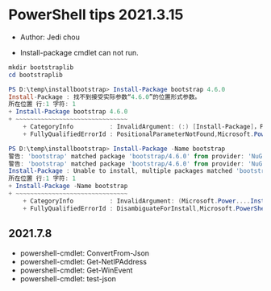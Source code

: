 # PowerShell tips 2021.3.15

* Author: Jedi chou

* Install-package cmdlet can not run.

```powershell
mkdir bootstraplib
cd bootstraplib

PS D:\temp\installbootstrap> Install-Package bootstrap 4.6.0
Install-Package : 找不到接受实际参数“4.6.0”的位置形式参数。
所在位置 行:1 字符: 1
+ Install-Package bootstrap 4.6.0
+ ~~~~~~~~~~~~~~~~~~~~~~~~~~~~~~~
    + CategoryInfo          : InvalidArgument: (:) [Install-Package]，ParameterBindingException
    + FullyQualifiedErrorId : PositionalParameterNotFound,Microsoft.PowerShell.PackageManagement.Cmdlets.InstallPackage

PS D:\temp\installbootstrap> Install-Package -Name bootstrap
警告: 'bootstrap' matched package 'bootstrap/4.6.0' from provider: 'NuGet', source 'nuget.org'.
警告: 'bootstrap' matched package 'bootstrap/4.6.0' from provider: 'NuGet', source 'CfagInSideNuget'.
Install-Package : Unable to install, multiple packages matched 'bootstrap'. Please specify a single -Source.
所在位置 行:1 字符: 1
+ Install-Package -Name bootstrap
+ ~~~~~~~~~~~~~~~~~~~~~~~~~~~~~~~
    + CategoryInfo          : InvalidArgument: (Microsoft.Power....InstallPackage:InstallPackage) [Install-Package]，Exception
    + FullyQualifiedErrorId : DisambiguateForInstall,Microsoft.PowerShell.PackageManagement.Cmdlets.InstallPackage
```

## 2021.7.8

* powershell-cmdlet: ConvertFrom-Json
* powershell-cmdlet: Get-NetIPAddress
* powershell-cmdlet: Get-WinEvent
* powershell-cmdlet: test-json
